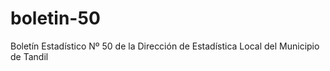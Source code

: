 # boletin-50
Boletín Estadístico Nº 50 de la Dirección de Estadística Local del Municipio de Tandil
